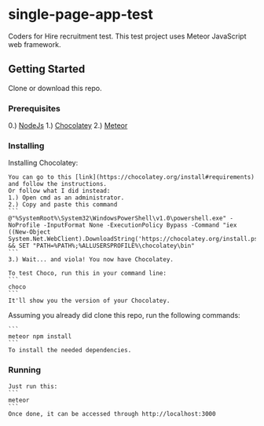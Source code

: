 # single-page-app-test
Coders for Hire recruitment test. This test project uses Meteor JavaScript web framework.

## Getting Started

Clone or download this repo.

### Prerequisites

0.) [NodeJs](https://nodejs.org/en/)
1.) [Chocolatey](https://chocolatey.org/install#requirements)
2.) [Meteor](https://www.meteor.com/)

### Installing

Installing Chocolatey: 

    You can go to this [link](https://chocolatey.org/install#requirements) and follow the instructions.
    Or follow what I did instead:
    1.) Open cmd as an administrator.
    2.) Copy and paste this command
    ```
    @"%SystemRoot%\System32\WindowsPowerShell\v1.0\powershell.exe" -NoProfile -InputFormat None -ExecutionPolicy Bypass -Command "iex ((New-Object System.Net.WebClient).DownloadString('https://chocolatey.org/install.ps1'))" && SET "PATH=%PATH%;%ALLUSERSPROFILE%\chocolatey\bin"
    ```
    3.) Wait... and viola! You now have Chocolatey.

    To test Choco, run this in your command line:
    ```
    choco
    ```
    It'll show you the version of your Chocolatey.

Assuming you already did clone this repo, run the following commands:

    ```
    meteor npm install
    ```
    To install the needed dependencies.
    
### Running

    Just run this:
    ```
    meteor
    ```
    Once done, it can be accessed through http://localhost:3000